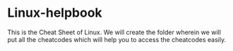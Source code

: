 # Linux-helpbook
This is the Cheat Sheet of Linux.
We will create the folder wherein we will put all the cheatcodes which will help you to access the cheatcodes easily.